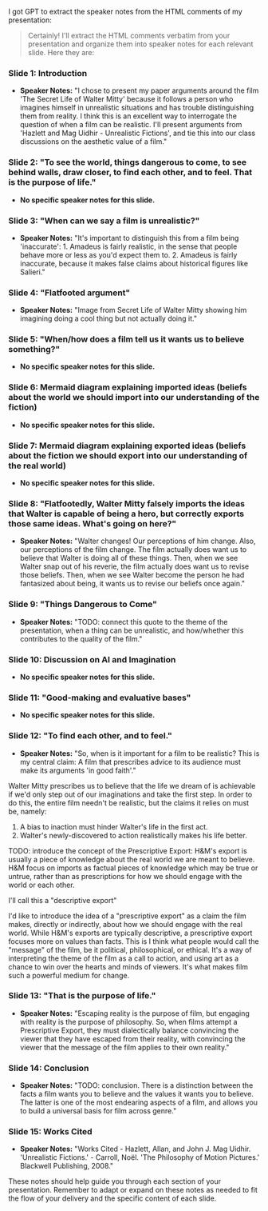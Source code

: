 I got GPT to extract the speaker notes from the HTML comments of my presentation:

> Certainly! I'll extract the HTML comments verbatim from your presentation and organize them into speaker notes for each relevant slide. Here they are:

### Slide 1: Introduction

- **Speaker Notes:** "I chose to present my paper arguments around the film 'The Secret Life of Walter Mitty' because it follows a person who imagines himself in unrealistic situations and has trouble distinguishing them from reality. I think this is an excellent way to interrogate the question of when a film can be realistic. I'll present arguments from 'Hazlett and Mag Uidhir - Unrealistic Fictions', and tie this into our class discussions on the aesthetic value of a film."

### Slide 2: "To see the world, things dangerous to come, to see behind walls, draw closer, to find each other, and to feel. That is the purpose of life."

- **No specific speaker notes for this slide.**

### Slide 3: "When can we say a film is unrealistic?"

- **Speaker Notes:** "It's important to distinguish this from a film being 'inaccurate': 1. Amadeus is fairly realistic, in the sense that people behave more or less as you'd expect them to. 2. Amadeus is fairly inaccurate, because it makes false claims about historical figures like Salieri."

### Slide 4: "Flatfooted argument"

- **Speaker Notes:** "Image from Secret Life of Walter Mitty showing him imagining doing a cool thing but not actually doing it."

### Slide 5: "When/how does a film tell us it wants us to believe something?"

- **No specific speaker notes for this slide.**

### Slide 6: Mermaid diagram explaining imported ideas (beliefs about the world we should import into our understanding of the fiction)

- **No specific speaker notes for this slide.**

### Slide 7: Mermaid diagram explaining exported ideas (beliefs about the fiction we should export into our understanding of the real world)

- **No specific speaker notes for this slide.**

### Slide 8: "Flatfootedly, Walter Mitty falsely imports the ideas that Walter is capable of being a hero, but correctly exports those same ideas. What's going on here?"

- **Speaker Notes:** "Walter changes! Our perceptions of him change. Also, our perceptions of the film change. The film actually does want us to believe that Walter is doing all of these things. Then, when we see Walter snap out of his reverie, the film actually does want us to revise those beliefs. Then, when we see Walter become the person he had fantasized about being, it wants us to revise our beliefs once again."

### Slide 9: "Things Dangerous to Come"

- **Speaker Notes:** "TODO: connect this quote to the theme of the presentation, when a thing can be unrealistic, and how/whether this contributes to the quality of the film."

### Slide 10: Discussion on AI and Imagination

- **No specific speaker notes for this slide.**

### Slide 11: "Good-making and evaluative bases"

- **No specific speaker notes for this slide.**

### Slide 12: "To find each other, and to feel."

- **Speaker Notes:** "So, when is it important for a film to be realistic? This is my central claim: A film that prescribes advice to its audience must make its arguments 'in good faith'."

Walter Mitty prescribes us to believe that the life we dream of is achievable if we'd
only step out of our imaginations and take the first step. In order to do this, the
entire film needn't be realistic, but the claims it relies on must be, namely:

1. A bias to inaction must hinder Walter's life in the first act.
2. Walter's newly-discovered to action realistically makes his life better.

TODO: introduce the concept of the Prescriptive Export:
H&M's export is usually a piece of knowledge about the real world we are meant to believe. H&M focus on imports as
factual pieces of knowledge which may be true or untrue, rather than as prescriptions for how we should engage with
the world or each other.

I'll call this a "descriptive export"

I'd like to introduce the idea of a "prescriptive export" as a claim the film makes, directly or indirectly, about
how we should engage with the real world. While H&M's exports are typically descriptive, a prescriptive
export focuses more on values than facts.
This is I think what people would call the "message" of the film, be it political, philosophical, or ethical.
It's a way of interpreting the theme of the film as a call to action, and using art as a chance to win over
the hearts and minds of viewers. It's what makes film such a powerful medium for change.

### Slide 13: "That is the purpose of life."

- **Speaker Notes:** "Escaping reality is the purpose of film, but engaging with reality is the purpose of philosophy. So, when films attempt a Prescriptive Export, they must dialectically balance convincing the viewer that they have escaped from their reality, with convincing the viewer that the message of the film applies to their own reality."

### Slide 14: Conclusion

- **Speaker Notes:** "TODO: conclusion. There is a distinction between the facts a film wants you to believe and the values it wants you to believe. The latter is one of the most endearing aspects of a film, and allows you to build a universal basis for film across genre."

### Slide 15: Works Cited

- **Speaker Notes:** "Works Cited - Hazlett, Allan, and John J. Mag Uidhir. 'Unrealistic Fictions.' - Carroll, Noël. 'The Philosophy of Motion Pictures.' Blackwell Publishing, 2008."

These notes should help guide you through each section of your presentation. Remember to adapt or expand on these notes as needed to fit the flow of your delivery and the specific content of each slide.
